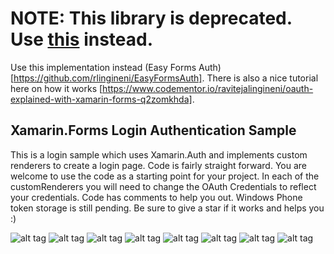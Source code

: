 
# NOTE: This library is deprecated. Use [this](https://github.com/rlingineni/EasyFormsAuth) instead.

Use this implementation instead (Easy Forms Auth)[https://github.com/rlingineni/EasyFormsAuth]. There is also a nice tutorial here on how it works [https://www.codementor.io/ravitejalingineni/oauth-explained-with-xamarin-forms-q2zomkhda].



## Xamarin.Forms Login Authentication Sample
This is a login sample which uses Xamarin.Auth and implements custom renderers to create a login page. 
Code is fairly straight forward. You are welcome to use the code as a starting point for your project. In each of the customRenderers
you will need to change the OAuth Credentials to reflect your credentials. Code has comments to help you out. Windows Phone token storage is still pending.
Be sure to give a star if it works and helps you :) 

![alt tag](https://cloud.githubusercontent.com/assets/5509813/8562470/2461185e-24f8-11e5-9c1f-38d4afa9da1a.png)
![alt tag](https://cloud.githubusercontent.com/assets/5509813/8562463/1c0077b8-24f8-11e5-90ff-78ca0d6d09fb.png)
![alt tag](https://cloud.githubusercontent.com/assets/5509813/8562465/1e2b7e3e-24f8-11e5-8155-92658d379e92.png)
![alt tag](https://cloud.githubusercontent.com/assets/5509813/8562468/20ccf992-24f8-11e5-8710-af61de65beca.png)
![alt tag](https://cloud.githubusercontent.com/assets/5509813/8562508/8a5f5e4a-24f8-11e5-8fb7-7f73a2dd7e57.png)
![alt tag](https://cloud.githubusercontent.com/assets/5509813/8562509/8c6716d8-24f8-11e5-9235-139f2bc81503.png)
![alt tag](https://cloud.githubusercontent.com/assets/5509813/8562507/86508c02-24f8-11e5-9bf5-1c8c9ddde9df.png)
![alt tag](https://cloud.githubusercontent.com/assets/5509813/8562506/83c4b350-24f8-11e5-9e34-c1b6364f426e.png)
